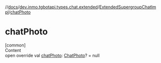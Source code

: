 //[docs](../../../index.md)/[dev.inmo.tgbotapi.types.chat.extended](../index.md)/[ExtendedSupergroupChatImpl](index.md)/[chatPhoto](chat-photo.md)



# chatPhoto  
[common]  
Content  
open override val [chatPhoto](chat-photo.md): [ChatPhoto](../../dev.inmo.tgbotapi.types/-chat-photo/index.md)? = null  



